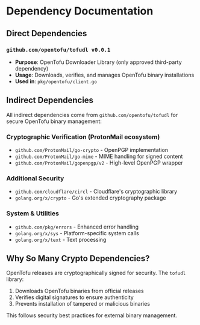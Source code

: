 # Dependency Documentation

## Direct Dependencies

### `github.com/opentofu/tofudl v0.0.1`
- **Purpose**: OpenTofu Downloader Library (only approved third-party dependency)
- **Usage**: Downloads, verifies, and manages OpenTofu binary installations
- **Used in**: `pkg/opentofu/client.go`

## Indirect Dependencies

All indirect dependencies come from `github.com/opentofu/tofudl` for secure OpenTofu binary management:

### Cryptographic Verification (ProtonMail ecosystem)
- `github.com/ProtonMail/go-crypto` - OpenPGP implementation
- `github.com/ProtonMail/go-mime` - MIME handling for signed content
- `github.com/ProtonMail/gopenpgp/v2` - High-level OpenPGP wrapper

### Additional Security
- `github.com/cloudflare/circl` - Cloudflare's cryptographic library
- `golang.org/x/crypto` - Go's extended cryptography package

### System & Utilities
- `github.com/pkg/errors` - Enhanced error handling
- `golang.org/x/sys` - Platform-specific system calls
- `golang.org/x/text` - Text processing

## Why So Many Crypto Dependencies?

OpenTofu releases are cryptographically signed for security. The `tofudl` library:
1. Downloads OpenTofu binaries from official releases
2. Verifies digital signatures to ensure authenticity
3. Prevents installation of tampered or malicious binaries

This follows security best practices for external binary management.